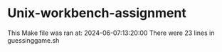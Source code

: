 # Unix-workbench-assignment

This Make file was ran at: 2024-06-07:13:20:00
There were 23 lines in guessinggame.sh
